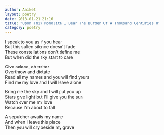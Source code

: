 ```yaml
---
author: Aniket
layout: poetry
date: 2013-01-21 21:16
title: "Upon This Monolith I Bear The Burden Of A Thousand Centuries Of Love"
category: poetry
---
```


I speak to you as if you hear<br/>
But this sullen silence doesn't fade<br/>
These constellations don't define me<br/>
But when did the sky start to care

Give solace, oh traitor<br/>
Overthrow and dictate<br/>
Read all my names and you will find yours<br/>
Find me my love and I will leave alone

Bring me the sky and I will put you up<br/>
Stars give light but I'll give you the sun<br/>
Watch over me my love<br/>
Because I'm about to fall

A sepulcher awaits my name<br/>
And when I leave this place<br/>
Then you will cry beside my grave